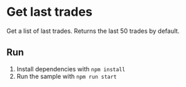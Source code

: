 # Get last trades

Get a list of last trades. Returns the last 50 trades by default.

## Run

1. Install dependencies with `npm install`
2. Run the sample with `npm run start`